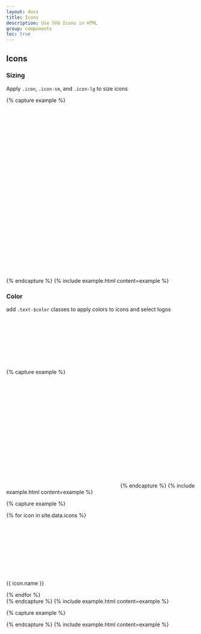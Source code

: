 ```yaml
---
layout: docs
title: Icons
description: Use SVG Icons in HTML
group: components
toc: true
---
```


## Icons

### Sizing

Apply `.icon`, `.icon-sm`, and `.icon-lg` to size icons

{% capture example %}
<div class="row row-cols-3">
  <svg class="icon-sm">
    <use xlink:href="#flo_tomahawk" />
  </svg>
  <svg class="icon">
    <use xlink:href="#flo_tomahawk" />
  </svg>
  <svg class="icon-lg">
    <use xlink:href="#flo_tomahawk" />
  </svg>
</div>
{% endcapture %}
{% include example.html content=example %}


### Color

add `.text-$color` classes to apply colors to icons and select logos

{% capture example %}
<svg>
  <use xlink:href="#hawk_flosports_logo" />
</svg>
<svg class="text-primary">
  <use xlink:href="#hawk_flosports_logo" />
</svg>
<svg class="text-primary bg-black">
  <use xlink:href="#hawk_flosports_logo" />
</svg>
{% endcapture %}
{% include example.html content=example %}

{% capture example %}
<div class="row">
{% for icon in site.data.icons %}
<div class="col-6 col-md-2 d-flex flex-column align-items-center justify-content-center">
  <svg class="icon">
    <use xlink:href="#{{ icon.name }}" />
  </svg>
  <p class="caption">{{ icon.name }}</p>
</div>
{% endfor %}
</div>
{% endcapture %}
{% include example.html content=example %}

{% capture example %}
<section>

{% endcapture %}
{% include example.html content=example %}
